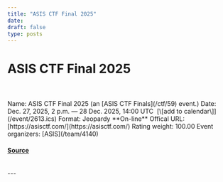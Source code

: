 ```yaml
---
title: "ASIS CTF Final 2025"
date: 
draft: false
type: posts
---
```

# ASIS CTF Final 2025

<br/>

<br/>
Name: ASIS CTF Final 2025 (an [ASIS CTF Finals](/ctf/59) event.)  
Date: Dec. 27, 2025, 2 p.m. — 28 Dec. 2025, 14:00 UTC  [\[add to calendar\]](/event/2613.ics)  
Format: Jeopardy  
**On-line**  
Offical URL: [https://asisctf.com/](https://asisctf.com/)  
Rating weight: 100.00  
Event organizers: [ASIS](/team/4140)

#### [Source](https://ctftime.org/event/2613)

<br/>
---
